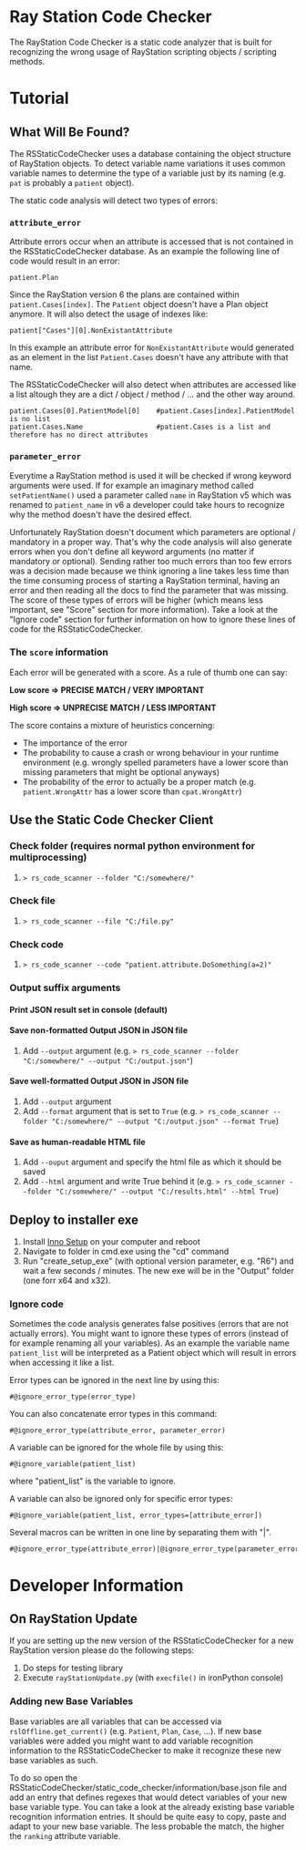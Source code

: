 # Ray Station Code Checker

The RayStation Code Checker is a static code analyzer that is built for recognizing the wrong usage of RayStation scripting objects / scripting methods.
# Tutorial

## What Will Be Found?

The RSStaticCodeChecker uses a database containing the object structure of RayStation objects.
To detect variable name variations it uses common variable names to determine the type of a variable just by its naming (e.g. `pat` is probably a `patient` object).

The static code analysis will detect two types of errors:

### `attribute_error`

Attribute errors occur when an attribute is accessed that is not contained in the RSStaticCodeChecker database.
As an example the following line of code would result in an error:

```
patient.Plan
```

Since the RayStation version 6 the plans are contained within `patient.Cases[index]`. The `Patient` object doesn't have a Plan object anymore.
It will also detect the usage of indexes like:

```
patient["Cases"][0].NonExistantAttribute
```

In this example an attribute error for `NonExistantAttribute` would generated as an element in the list `Patient.Cases` doesn't have any attribute with that name.

The RSStaticCodeChecker will also detect when attributes are accessed like a list altough they are a dict / object / method / ... and the other way around.

```
patient.Cases[0].PatientModel[0]    #patient.Cases[index].PatientModel is no list
patient.Cases.Name                  #patient.Cases is a list and therefore has no direct attributes
```

### `parameter_error`

Everytime a RayStation method is used it will be checked if wrong keyword arguments were used.
If for example an imaginary method called `setPatientName()` used a parameter called `name` in RayStation v5 which was renamed to `patient_name` in v6 a developer could take hours to recognize why the method doesn't have the desired effect.

Unfortunately RayStation doesn't document which parameters are optional / mandatory in a proper way.
That's why the code analysis will also generate errors when you don't define all keyword arguments (no matter if mandatory or optional).
Sending rather too much errors than too few errors was a decision made because we think ignoring a line takes less time than the time consuming process of starting a RayStation terminal, having an error and then reading all the docs to find the parameter that was missing.
The score of these types of errors will be higher (which means less important, see "Score" section for more information).
Take a look at the "Ignore code" section for further information on how to ignore these lines of code for the RSStaticCodeChecker.

### The `score` information

Each error will be generated with a score. As a rule of thumb one can say:

**Low score => PRECISE MATCH / VERY IMPORTANT**

**High score => UNPRECISE MATCH / LESS IMPORTANT**

The score contains a mixture of heuristics concerning:

  - The importance of the error 
  - The probability to cause a crash or wrong behaviour in your runtime environment (e.g. wrongly spelled parameters have a lower score than missing parameters that might be optional anyways)
  - The probability of the error to actually be a proper match (e.g. `patient.WrongAttr` has a lower score than `cpat.WrongAttr`)

## Use the Static Code Checker Client
### Check folder (requires normal python environment for multiprocessing)
1.	`> rs_code_scanner --folder "C:/somewhere/"`

### Check file
1.	`> rs_code_scanner --file "C:/file.py"`

### Check code
1.	`> rs_code_scanner --code "patient.attribute.DoSomething(a=2)"`

### Output suffix arguments
#### Print JSON result set in console (default)
#### Save non-formatted Output JSON in JSON file
1.	Add `--output` argument (e.g. `> rs_code_scanner --folder "C:/somewhere/" --output "C:/output.json"`)

#### Save well-formatted Output JSON in JSON file
1.	Add `--output` argument 
2.	Add `--format` argument that is set to `True`
(e.g. `> rs_code_scanner --folder "C:/somewhere/" --output "C:/output.json" --format True`)

#### Save as human-readable HTML file
1.	Add `--ouput` argument and specify the html file as which it should be saved
2.	Add `--html` argument and write True behind it
(e.g. `> rs_code_scanner --folder "C:/somewhere/" --output "C:/results.html" --html True`)

## Deploy to installer exe
1. Install [Inno Setup](http://www.jrsoftware.org/isinfo.php) on your computer and reboot
2. Navigate to folder in cmd.exe using the "cd" command
3. Run "create_setup_exe" (with optional version parameter, e.g. "R6") and wait a few seconds / minutes. The new exe will be in the "Output" folder (one forr x64 and x32).

### Ignore code

Sometimes the code analysis generates false positives (errors that are not actually errors).
You might want to ignore these types of errors (instead of for example renaming all your variables).
As an example the variable name `patient_list` will be interpreted as a Patient object which will result in errors when accessing it like a list.

Error types can be ignored in the next line by using this:
```
#@ignore_error_type(error_type)
```
You can also concatenate error types in this command:
```
#@ignore_error_type(attribute_error, parameter_error)
```
A variable can be ignored for the whole file by using this:
```
#@ignore_variable(patient_list)
```
where "patient_list" is the variable to ignore.

A variable can also be ignored only for specific error types:
```
#@ignore_variable(patient_list, error_types=[attribute_error])
```
Several macros can be written in one line by separating them with "|".
```
#@ignore_error_type(attribute_error)|@ignore_error_type(parameter_error)
```

# Developer Information

## On RayStation Update
If you are setting up the new version of the RSStaticCodeChecker for a new RayStation version please do the following steps:
1.	Do steps for testing library
2.	Execute `rayStationUpdate.py` (with `execfile()` in ironPython console)

### Adding new Base Variables

Base variables are all variables that can be accessed via `rslOffline.get_current()` (e.g. `Patient`, `Plan`, `Case`, ...).
If new base variables were added you might want to add variable recognition information to the RSStaticCodeChecker to make it recognize these new base variables as such.

To do so open the RSStaticCodeChecker/static_code_checker/information/base.json file and add an entry that defines regexes that would detect variables of your new base variable type. You can take a look at the already existing base variable recognition information entries. It should be quite easy to copy, paste and adapt to your new base variable. The less probable the match, the higher the `ranking` attribute variable.